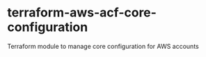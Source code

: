 # terraform-aws-acf-core-configuration
Terraform module to manage core configuration for AWS accounts
